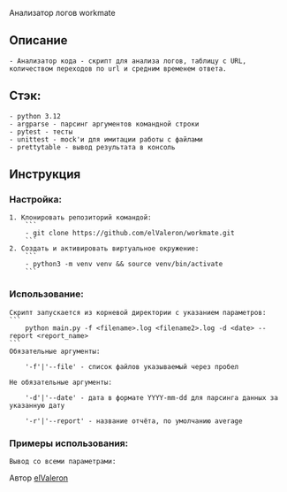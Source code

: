 
Анализатор логов workmate
## Описание
    - Анализатор кода - скрипт для анализа логов, таблицу с URL, количеством переходов по url и средним временем ответа.

## Стэк: 
    - python 3.12
    - argparse - парсинг аргументов командной строки
    - pytest - тесты
    - unittest - mock'и для имитации работы с файлами
    - prettytable - вывод результата в консоль

## Инструкция

### Настройка:
    1. Клонировать репозиторий командой:
        ```
        - git clone https://github.com/elValeron/workmate.git
        ```
    2. Создать и активировать виртуальное окружение:
        ```
        - python3 -m venv venv && source venv/bin/activate
        ```
### Использование:

    Скрипт запускается из корневой директории с указанием параметров:
    ```
        python main.py -f <filename>.log <filename2>.log -d <date> --report <report_name>
    ```
    Обязательные аргументы:

        '-f'|'--file' - список файлов указываемый через пробел
    
    Не обязательные аргументы: 

        '-d'|'--date' - дата в формате YYYY-mm-dd для парсинга данных за указанную дату

        '-r'|'--report' - название отчёта, по умолчанию average

### Примеры использования:
    Вывод со всеми параметрами:
    


Автор [elValeron](https://github.com/elValeron/)